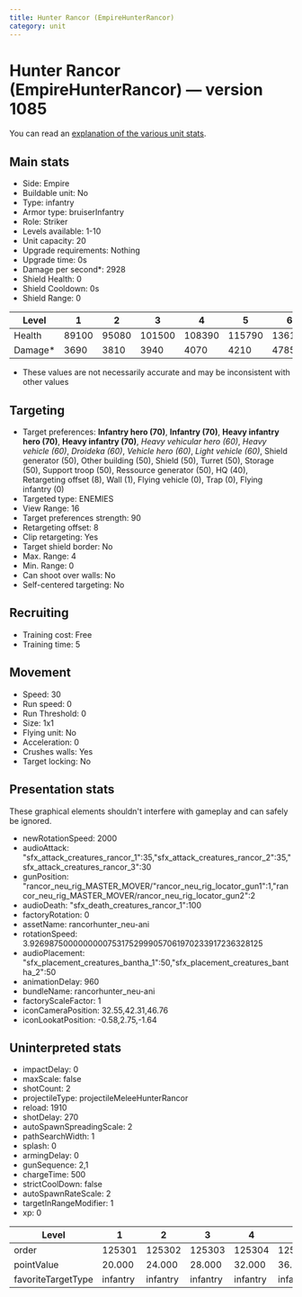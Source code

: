 ```yaml
---
title: Hunter Rancor (EmpireHunterRancor)
category: unit
---
```


# Hunter Rancor (EmpireHunterRancor) — version 1085

You can read an [explanation  of the various unit stats](unitexplained.md).

## Main stats

  * Side: Empire
  * Buildable unit: No
  * Type: infantry
  * Armor type: bruiserInfantry
  * Role: Striker
  * Levels available: 1-10
  * Unit capacity: 20
  * Upgrade requirements: Nothing
  * Upgrade time: 0s
  * Damage per second*: 2928
  * Shield Health: 0
  * Shield Cooldown: 0s
  * Shield Range: 0

|Level  |1    |2    |3     |4     |5     |6     |7     |8     |9     |10    |
|-------|-----|-----|------|------|------|------|------|------|------|------|
|Health |89100|95080|101500|108390|115790|136125|145530|169800|181680|190325|
|Damage*|3690 |3810 |3940  |4070  |4210  |4785  |4950  |5580  |5772  |6225  |

* These values are not necessarily accurate and may be inconsistent with other values

## Targeting

  * Target preferences: **Infantry hero (70)**, **Infantry (70)**, **Heavy infantry hero (70)**, **Heavy infantry (70)**, _Heavy vehicular hero (60)_, _Heavy vehicle (60)_, _Droideka (60)_, _Vehicle hero (60)_, _Light vehicle (60)_, Shield generator (50), Other building (50), Shield (50), Turret (50), Storage (50), Support troop (50), Ressource generator (50), HQ (40), Retargeting offset (8), Wall (1), Flying vehicle (0), Trap (0), Flying infantry (0)
  * Targeted type: ENEMIES
  * View Range: 16
  * Target preferences strength: 90
  * Retargeting offset: 8
  * Clip retargeting: Yes
  * Target shield border: No
  * Max. Range: 4
  * Min. Range: 0
  * Can shoot over walls: No
  * Self-centered targeting: No

## Recruiting

  * Training cost: Free
  * Training time: 5

## Movement

  * Speed: 30
  * Run speed: 0
  * Run Threshold: 0
  * Size: 1x1
  * Flying unit: No
  * Acceleration: 0
  * Crushes walls: Yes
  * Target locking: No

## Presentation stats

These graphical elements shouldn't interfere with gameplay and can safely be ignored.

  * newRotationSpeed: 2000
  * audioAttack: "sfx_attack_creatures_rancor_1":35,"sfx_attack_creatures_rancor_2":35,"sfx_attack_creatures_rancor_3":30
  * gunPosition: "rancor_neu_rig_MASTER_MOVER/"rancor_neu_rig_locator_gun1":1,"rancor_neu_rig_MASTER_MOVER/rancor_neu_rig_locator_gun2":2
  * audioDeath: "sfx_death_creatures_rancor_1":100
  * factoryRotation: 0
  * assetName: rancorhunter_neu-ani
  * rotationSpeed: 3.92698750000000007531752999057061970233917236328125
  * audioPlacement: "sfx_placement_creatures_bantha_1":50,"sfx_placement_creatures_bantha_2":50
  * animationDelay: 960
  * bundleName: rancorhunter_neu-ani
  * factoryScaleFactor: 1
  * iconCameraPosition: 32.55,42.31,46.76
  * iconLookatPosition: -0.58,2.75,-1.64

## Uninterpreted stats

  * impactDelay: 0
  * maxScale: false
  * shotCount: 2
  * projectileType: projectileMeleeHunterRancor
  * reload: 1910
  * shotDelay: 270
  * autoSpawnSpreadingScale: 2
  * pathSearchWidth: 1
  * splash: 0
  * armingDelay: 0
  * gunSequence: 2,1
  * chargeTime: 500
  * strictCoolDown: false
  * autoSpawnRateScale: 2
  * targetInRangeModifier: 1
  * xp: 0

|Level             |1       |2       |3       |4       |5       |6       |7       |8       |9       |10     |
|------------------|--------|--------|--------|--------|--------|--------|--------|--------|--------|-------|
|order             |125301  |125302  |125303  |125304  |125305  |125306  |125307  |125308  |125309  |125310 |
|pointValue        |20.000  |24.000  |28.000  |32.000  |36.000  |40.000  |44.000  |48.000  |52.000  |60.000 |
|favoriteTargetType|infantry|infantry|infantry|infantry|infantry|infantry|infantry|infantry|infantry|closest|

